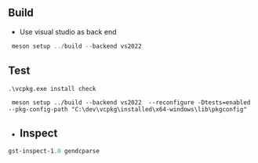 
## Build

- Use visual studio as back end
```powershell
 meson setup ../build --backend vs2022
 ```

 ## Test
 ```
.\vcpkg.exe install check
```

```
 meson setup ../build --backend vs2022  --reconfigure -Dtests=enabled --pkg-config-path "C:\dev\vcpkg\installed\x64-windows\lib\pkgconfig"  
```


 - Inspect
	- 
```powershell
gst-inspect-1.0 gendcparse
```